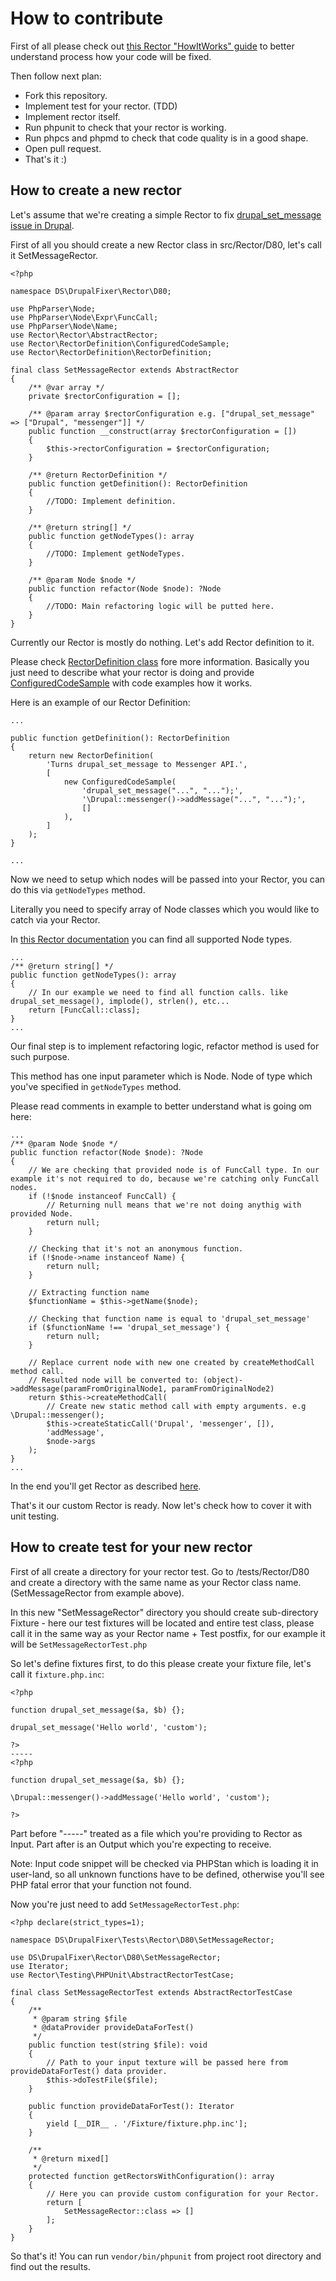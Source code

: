 # How to contribute

First of all please check out [this Rector "HowItWorks" guide](https://github.com/rectorphp/rector/blob/master/docs/HowItWorks.md) 
to better understand process how your code will be fixed.

Then follow next plan:

- Fork this repository.
- Implement test for your rector. (TDD)
- Implement rector itself.
- Run phpunit to check that your rector is working.
- Run phpcs and phpmd to check that code quality is in a good shape.
- Open pull request.
- That's it :)

## How to create a new rector

Let's assume that we're creating a simple Rector to fix [drupal_set_message issue in Drupal](http://hojtsy.hu/blog/2019-jul-30/prepare-drupal-9-stop-using-drupalsetmessage?fbclid=IwAR2GbT_GugnotzvgqoIwly3vvAiDXXOMsMmSml7jpuRQf_qfIXin_mkbzkg).

First of all you should create a new Rector class in src/Rector/D80, let's call it SetMessageRector.

```
<?php

namespace DS\DrupalFixer\Rector\D80;

use PhpParser\Node;
use PhpParser\Node\Expr\FuncCall;
use PhpParser\Node\Name;
use Rector\Rector\AbstractRector;
use Rector\RectorDefinition\ConfiguredCodeSample;
use Rector\RectorDefinition\RectorDefinition;

final class SetMessageRector extends AbstractRector
{
    /** @var array */
    private $rectorConfiguration = [];

    /** @param array $rectorConfiguration e.g. ["drupal_set_message" => ["Drupal", "messenger"]] */
    public function __construct(array $rectorConfiguration = [])
    {
        $this->rectorConfiguration = $rectorConfiguration;
    }

    /** @return RectorDefinition */
    public function getDefinition(): RectorDefinition
    {
        //TODO: Implement definition. 
    }

    /** @return string[] */
    public function getNodeTypes(): array
    {
        //TODO: Implement getNodeTypes.
    }

    /** @param Node $node */
    public function refactor(Node $node): ?Node
    {
        //TODO: Main refactoring logic will be putted here.
    }
}
```

Currently our Rector is mostly do nothing. Let's add Rector definition to it.

Please check [RectorDefinition class](https://github.com/rectorphp/rector/blob/master/src/RectorDefinition/RectorDefinition.php)
 fore more information. Basically you just need to describe what your rector is doing and provide 
 [ConfiguredCodeSample](https://github.com/rectorphp/rector/blob/master/src/RectorDefinition/ConfiguredCodeSample.php) with 
 code examples how it works.
 
 Here is an example of our Rector Definition:
```
...

public function getDefinition(): RectorDefinition
{
    return new RectorDefinition(
        'Turns drupal_set_message to Messenger API.', 
        [
            new ConfiguredCodeSample(
                'drupal_set_message("...", "...");',
                '\Drupal::messenger()->addMessage("...", "...");',
                []
            ),
        ]
    );
}

...

```

Now we need to setup which nodes will be passed into your Rector, you can do this via ```getNodeTypes``` method.

Literally you need to specify array of Node classes which you would like to catch via your Rector.

In [this Rector documentation](https://github.com/rectorphp/rector/blob/master/docs/NodesOverview.md) you can find all supported Node types.

```
...
/** @return string[] */
public function getNodeTypes(): array
{
    // In our example we need to find all function calls. like drupal_set_message(), implode(), strlen(), etc... 
    return [FuncCall::class];
}
...

```

Our final step is to implement refactoring logic, refactor method is used for such purpose.

This method has one input parameter which is Node. Node of type which you've specified in ```getNodeTypes``` method.

Please read comments in example to better understand what is going om here:
```
...
/** @param Node $node */
public function refactor(Node $node): ?Node
{
    // We are checking that provided node is of FuncCall type. In our example it's not required to do, because we're catching only FuncCall nodes.
    if (!$node instanceof FuncCall) {
        // Returning null means that we're not doing anythig with provided Node.
        return null;
    }

    // Checking that it's not an anonymous function.
    if (!$node->name instanceof Name) {
        return null;
    }

    // Extracting function name
    $functionName = $this->getName($node);
    
    // Checking that function name is equal to 'drupal_set_message'
    if ($functionName !== 'drupal_set_message') {
        return null;
    }

    // Replace current node with new one created by createMethodCall method call.
    // Resulted node will be converted to: (object)->addMessage(paramFromOriginalNode1, paramFromOriginalNode2)
    return $this->createMethodCall(
        // Create new static method call with empty arguments. e.g \Drupal::messenger();
        $this->createStaticCall('Drupal', 'messenger', []),
        'addMessage',
        $node->args
    );
}
...
```

In the end you'll get Rector as described [here](/examples/SetMessageRector.php).

That's it our custom Rector is ready. Now let's check how to cover it with unit testing.

## How to create test for your new rector

First of all create a directory for your rector test. Go to /tests/Rector/D80 and create a directory with the same name 
as your Rector class name. (SetMessageRector from example above).

In this new "SetMessageRector" directory you should create sub-directory Fixture - here our test fixtures will be located and 
entire test class, please call it in the same way as your Rector name + Test postfix, for our example it will be ```SetMessageRectorTest.php```

So let's define fixtures first, to do this please create your fixture file, let's call it ```fixture.php.inc```:

```
<?php

function drupal_set_message($a, $b) {};

drupal_set_message('Hello world', 'custom');

?>
-----
<?php

function drupal_set_message($a, $b) {};

\Drupal::messenger()->addMessage('Hello world', 'custom');

?>

```

Part before "-----" treated as a file which you're providing to Rector as Input. Part after is an Output
 which you're expecting to receive.
 
Note: Input code snippet will be checked via PHPStan which is loading it in user-land, so all unknown functions have to be defined, 
otherwise you'll see PHP fatal error that your function not found.

Now you're just need to add ```SetMessageRectorTest.php```:
```
<?php declare(strict_types=1);

namespace DS\DrupalFixer\Tests\Rector\D80\SetMessageRector;

use DS\DrupalFixer\Rector\D80\SetMessageRector;
use Iterator;
use Rector\Testing\PHPUnit\AbstractRectorTestCase;

final class SetMessageRectorTest extends AbstractRectorTestCase
{
    /**
     * @param string $file
     * @dataProvider provideDataForTest()
     */
    public function test(string $file): void
    {
        // Path to your input texture will be passed here from provideDataForTest() data provider.
        $this->doTestFile($file);
    }

    public function provideDataForTest(): Iterator
    {
        yield [__DIR__ . '/Fixture/fixture.php.inc'];
    }

    /**
     * @return mixed[]
     */
    protected function getRectorsWithConfiguration(): array
    {
        // Here you can provide custom configuration for your Rector.
        return [
            SetMessageRector::class => []
        ];
    }
}
```

So that's it! You can run ```vendor/bin/phpunit``` from project root directory and find out the results.
